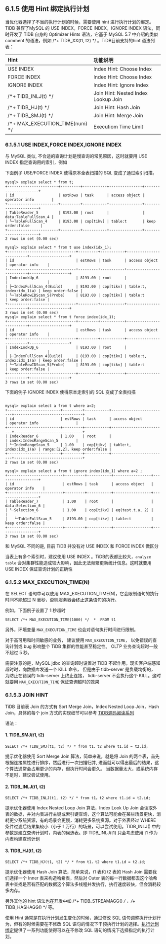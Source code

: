 ## 6.1.5 使用 Hint 绑定执行计划
当优化器选择了不当的执行计划的时候，需要使用 hint 进行执行计划的绑定。TiDB 兼容了MySQL 的 USE INDEX，FORCE INDEX，IGNORE INDEX 语法，同时开发了 TiDB 自身的 Optimizer Hints 语法，它基于 MySQL 5.7 中介绍的类似 comment 的语法，例如 /*+ TIDB_XX(t1, t2) */ 。TiDB目前支持的hint 语法列表：

| Hint   | 功能说明   | 
|:----|:----|
| USE INDEX   | Index Hint: Choose Index   | 
| FORCE INDEX   | Index Hint: Choose Index   | 
| IGNORE INDEX   | Index Hint: Ignore Index   | 
| /*+ TIDB_INLJ(t) */   | Join Hint: Nested Index Lookup Join   | 
| /*+ TIDB_HJ(t) */   | Join Hint: Hash Join   | 
| /*+ TIDB_SMJ(t) */   | Join Hint: Merge Join   | 
| /*+ MAX_EXECUTION_TIME(num) */   | Executiom Time Limit   | 


### 6.1.5.1 USE INDEX,FORCE INDEX,IGNORE INDEX
与 MySQL 类似, 不合适的查询计划是慢查询的常见原因，这时就要用 USE INDEX 指定查询用的索引，例如


下面例子 USE/FORCE INDEX 使得原本全表扫描的 SQL 变成了通过索引扫描。
```
mysql> explain select * from t;  
+-----------------------+---------+-----------+---------------+----------------------+
| id                    | estRows | task      | access object | operator info        |
+-----------------------+---------+-----------+---------------+----------------------+
| TableReader_5         | 8193.00 | root      |               | data:TableFullScan_4 |
| └─TableFullScan_4     | 8193.00 | cop[tikv] | table:t       | keep order:false     |
+-----------------------+---------+-----------+---------------+----------------------+
2 rows in set (0.00 sec)   

mysql> explain select * from t use index(idx_1);  
+-------------------------------+---------+-----------+-------------------------+------------------+
| id                            | estRows | task      | access object           | operator info    |
+-------------------------------+---------+-----------+-------------------------+------------------+
| IndexLookUp_6                 | 8193.00 | root      |                         |                  |
| ├─IndexFullScan_4(Build)      | 8193.00 | cop[tikv] | table:t, index:idx_1(a) | keep order:false |
| └─TableRowIDScan_5(Probe)     | 8193.00 | cop[tikv] | table:t                 | keep order:false |
+-------------------------------+---------+-----------+-------------------------+------------------+
3 rows in set (0.00 sec)    
mysql> explain select * from t force index(idx_1);  
+-------------------------------+---------+-----------+-------------------------+------------------+
| id                            | estRows | task      | access object           | operator info    |
+-------------------------------+---------+-----------+-------------------------+------------------+
| IndexLookUp_6                 | 8193.00 | root      |                         |                  |
| ├─IndexFullScan_4(Build)      | 8193.00 | cop[tikv] | table:t, index:idx_1(a) | keep order:false |
| └─TableRowIDScan_5(Probe)     | 8193.00 | cop[tikv] | table:t                 | keep order:false |
+-------------------------------+---------+-----------+-------------------------+------------------+
3 rows in set (0.00 sec)
```

下面的例子 IGNORE INDEX 使得原本走索引的 SQL  变成了全表扫描
```

mysql> explain select a from t where a=2;  
+------------------------+---------+-----------+-------------------------+-------------------------------+
| id                     | estRows | task      | access object           | operator info                 |
+------------------------+---------+-----------+-------------------------+-------------------------------+
| IndexReader_6          | 1.00    | root      |                         | index:IndexRangeScan_5        |
| └─IndexRangeScan_5     | 1.00    | cop[tikv] | table:t, index:idx_1(a) | range:[2,2], keep order:false |
+------------------------+---------+-----------+-------------------------+-------------------------------+
2 rows in set (0.00 sec)   

mysql> explain select a from t ignore index(idx_1) where a=2 ;
+-------------------------+---------+-----------+-----------------+------------------+
| id                      | estRows | task      | access object   | operator info    |
+-------------------------+---------+-----------+-----------------+------------------+
| TableReader_7           | 1.00    | root      |                 | data:Selection_6 |
| └─Selection_6           | 1.00    | cop[tikv] | eq(test.t.a, 2) |                  |
|   └─TableFullScan_5     | 8193.00 | cop[tikv] | table:t         | keep order:false |
+-------------------------+---------+-----------+-----------------+------------------+
3 rows in set (0.00 sec)   
```

和 MySQL 不同的是, 目前 TiDB 并没有对 USE INDEX 和 FORCE INDEX 做区分

当表上有多个索引时，建议使用 USE INDEX 。TiDB的表都比较大，`analyze table` 会对集群性能造成较大影响，因此无法频繁更新统计信息。这时就要用 USE INDEX  保证查询计划的正确性

### 6.1.5.2 MAX_EXECUTION_TIME(N)

在 SELECT 语句中可以使用 MAX_EXECUTION_TIME(N)，它会限制语句的执行时间不能超过 N 毫秒，否则服务器会终止这条语句的执行。

例如，下面例子设置了 1 秒超时
```
SELECT /*+ MAX_EXECUTION_TIME(1000) */  *  FROM t1
```
另外，环境变量 `MAX_EXECUTION_TIME` 也会对语句执行时间进行限制。


对于高可用和时间敏感的业务， 建议使用 `MAX_EXECUTION_TIME`， 以免错误的查询计划或 bug 影响整个 TiDB 集群的性能甚至稳定性。 OLTP 业务查询超时一般不超过 5 秒。

需要注意的是，MySQL jdbc 的查询超时设置对 TiDB 不起作用。现实客户端感知超时时，向数据库发送一个 KILL 命令， 但是由于 tidb-server 是负载均衡的， 为防止在错误的 tidb-server 上终止连接， tidb-server 不会执行这个 KILL。这时就要用 `MAX_EXECUTION_TIME` 保证查询超时的效果

### 6.1.5.3 JOIN HINT

TiDB 目前表 Join 的方式有 Sort Merge Join，Index Nested Loop Join，Hash Join，具体的每个 join 方式的实现细节可以参考 [TiDB源码阅读系列](https://pingcap.com/blog-cn/#TiDB-%E6%BA%90%E7%A0%81%E9%98%85%E8%AF%BB)

语法：


#### 1. TIDB_SMJ(t1, t2)

```
SELECT /*+ TIDB_SMJ(t1, t2) */ * from t1，t2 where t1.id = t2.id;
```
提示优化器使用 Sort Merge Join 算法，简单来说，就是将 Join 的两个表，首先根据连接属性进行排序，然后进行一次扫描归并, 进而就可以得出最后的结果，这个算法通常会占用更少的内存，但执行时间会更久。 当数据量太大，或系统内存不足时，建议尝试使用。


#### 2. TIDB_INLJ(t1, t2)

```
SELECT /*+ TIDB_INLJ(t1, t2) */ * from t1，t2 where t1.id = t2.id;
```
提示优化器使用 Index Nested Loop Join 算法，Index Look Up Join 会读取外表的数据，并对内表进行主键或索引键查询，这个算法可能会在某些场景更快，消耗更少系统资源，有的场景会更慢，消耗更多系统资源。对于外表经过 WHERE 条件过滤后结果集较小（小于 1 万行）的场景，可以尝试使用。TIDB_INLJ() 中的参数是建立查询计划时，内表的候选表。即 TIDB_INLJ(t1) 只会考虑使用 t1 作为内表构建查询计划


#### 3. TIDB_HJ(t1, t2)

```
SELECT /*+ TIDB_HJ(t1, t2) */ * from t1，t2 where t1.id = t2.id;
```
提示优化器使用 Hash Join 算法，简单来说，t1 表和 t2 表的 Hash Join 需要我们选择一个 Inner 表来构造哈希表，然后对 Outer 表的每一行数据都去这个哈希表中查找是否有匹配的数据这个算法多线程并发执行，执行速度较快，但会消耗较多内存。

另外其他的 hint 语法也在开发中如 /*+ TIDB_STREAMAGG() */ ，/*+ TIDB_HASHAGG() */ 等。

使用 Hint 通常是在执行计划发生变化的时候，通过修改 SQL 语句调整执行计划行为，但有的时候需要在不修改 SQL 语句的情况下干预执行计划的选择。[执行计划绑定](https://pingcap.com/docs-cn/stable/reference/performance/execution-plan-bind/)提供了一系列功能使得可以在不修改 SQL 语句的情况下选择指定的执行计划。
